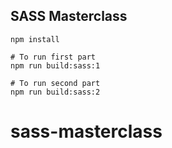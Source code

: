 ## SASS Masterclass

```bin
npm install

# To run first part
npm run build:sass:1

# To run second part
npm run build:sass:2
```
# sass-masterclass
